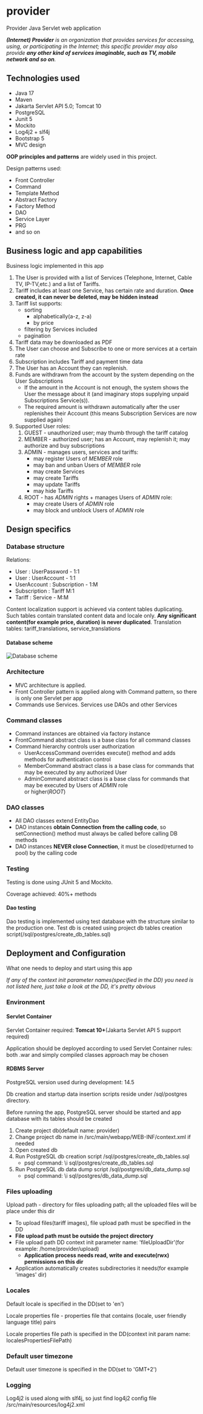 # provider
Provider Java Servlet web application

_**(Internet) Provider** is an organization that provides services for accessing, using, or participating in the 
Internet; this specific provider may also provide **any other kind of services imaginable, such as TV, mobile network 
and so on**._

## Technologies used
* Java 17
* Maven
* Jakarta Servlet API 5.0; Tomcat 10
* PostgreSQL
* Junit 5
* Mockito
* Log4j2 + slf4j
* Bootstrap 5
* MVC design

**OOP principles and patterns** are widely used in this project.

Design patterns used:
* Front Controller
* Command
* Template Method
* Abstract Factory
* Factory Method
* DAO
* Service Layer
* PRG
* and so on

## Business logic and app capabilities
Business logic implemented in this app
1. The User is provided with a list of Services (Telephone, Internet, Cable TV, IP-TV,etc.) and a list of Tariffs. 
2. Tariff includes at least one Service, has certain rate and duration. **Once created, it can never be deleted, 
may be hidden instead**
3. Tariff list supports:
   * sorting
     * alphabetically(a-z, z-a)
     * by price
   * filtering by Services included
   * pagination
4. Tariff data may be downloaded as PDF
5. The User can choose and Subscribe to one or more services at a certain rate
6. Subscription includes Tariff and payment time data
7. The User has an Account they can replenish. 
8. Funds are withdrawn from the account by the system depending on the User Subscriptions
   * If the amount in the Account is not enough, the system shows the User the message about it
   (and imaginary stops supplying unpaid Subscriptions Service(s)).
   * The required amount is withdrawn automatically after the user replenishes their Account
   (this means Subscription Services are now supplied again)
9. Supported User roles:
   1) GUEST - unauthorized user; may thumb through the tariff catalog
   2) MEMBER - authorized user; has an Account, may replenish it; may authorize and buy subscriptions
   3) ADMIN - manages users, services and tariffs:
      * may register Users of _MEMBER_ role
      * may ban and unban Users of _MEMBER_ role
      * may create Services
      * may create Tariffs
      * may update Tariffs
      * may hide Tariffs
   4) ROOT - has _ADMIN_ rights + manages Users of _ADMIN_ role:
      * may create Users of _ADMIN_ role
      * may block and unblock Users of _ADMIN_ role

## Design specifics
### Database structure
Relations:
* User : UserPassword - 1:1
* User : UserAccount - 1:1
* UserAccount : Subscription - 1:M
* Subscription : Tariff M:1
* Tariff : Service - M:M

Content localization support is achieved via content tables duplicating. Such tables contain translated content 
data and locale only. **Any significant content(for example price, duration) is never duplicated**. 
Translation tables: tariff_translations, service_translations

#### Database scheme
![Database scheme](img/postgres_db_scheme.png "Database scheme")

### Architecture
* MVC architecture is applied.
* Front Controller pattern is applied along with Command pattern, so there is only one Servlet per app
* Commands use Services. Services use DAOs and other Services

### Command classes
* Command instances are obtained via factory instance
* FrontCommand abstract class is a base class for all command classes
* Command hierarchy controls user authorization
  * UserAccessCommand overrides execute() method and adds methods for authentication control
  * MemberCommand abstract class is a base class for commands that may be executed by any authorized User
  * AdminCommand abstract class is a base class for commands that may be executed by Users of _ADMIN_ role  
  or higher(_ROOT_)

### DAO classes
* All DAO classes extend EntityDao
* DAO instances **obtain Connection from the calling code**, so setConnection() method must always be called before 
calling DB methods
* DAO instances **NEVER close Connection**, it must be closed(returned to pool) by the calling code

### Testing
Testing is done using JUnit 5 and Mockito.

Coverage achieved: 40%+ methods

#### Dao testing
Dao testing is implemented using test database with the structure similar to the production one.
Test db is created using project db tables creation script(/sql/postgres/create_db_tables.sql)

## Deployment and Configuration
What one needs to deploy and start using this app

_If any of the context init parameter names(specified in the DD) you need is not listed here, just take a look
at the DD, it's pretty obvious_

### Environment
#### Servlet Container
Servlet Container required: **Tomcat 10+**(Jakarta Servlet API 5 support required)

Application should be deployed according to used Servlet Container rules: both .war and simply compiled classes
approach may be chosen

#### RDBMS Server
PostgreSQL version used during development: 14.5

Db creation and startup data insertion scripts reside under /sql/postgres directory.

Before running the app, PostgreSQL server should be started and app database with its tables should be created
1. Create project db(default name: provider)
2. Change project db name in /src/main/webapp/WEB-INF/context.xml if needed
3. Open created db
4. Run PostgreSQL db creation script /sql/postgres/create_db_tables.sql
   * psql command: \i sql/postgres/create_db_tables.sql
5. Run PostgreSQL db data dump script /sql/postgres/db_data_dump.sql
    * psql command: \i sql/postgres/db_data_dump.sql

### Files uploading
Upload path - directory for files uploading path; all the uploaded files will be place under this dir
* To upload files(tariff images), file upload path must be specified in the DD
* **File upload path must be outside the project directory**
* File upload path DD context init parameter name: 'fileUploadDir'(for example: /home/provider/upload)
    * **Application process needs read, write and execute(rwx) permissions on this dir**
* Application automatically creates subdirectories it needs(for example 'images' dir)

### Locales
Default locale is specified in the DD(set to 'en')

Locale properties file - properties file that contains (locale, user friendly language title) pairs

Locale properties file path is specified in the DD(context init param name: localesPropertiesFilePath)

### Default user timezone
Default user timezone is specified in the DD(set to 'GMT+2')

### Logging
Log4j2 is used along with slf4j, so just find log4j2 config file /src/main/resources/log4j2.xml
